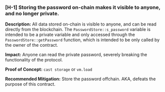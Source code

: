 ### [H-1] Storing the password on-chain makes it visible to anyone, and no longer private.

**Description:** All data stored on-chain is visible to anyone, and can be read directly from the blockchain. The `PasswordStore::s_password` variable is intended to be a private variable and only accessed through the `PasswordStore::getPassword` function, which is intended to be only called by the owner of the contract.

**Impact:** Anyone can read the private password, severely breaking the functionality of the protocol.

**Proof of Concept:** `cast storage` or `vm.load`

**Recommended Mitigation:** Store the password offchain. AKA, defeats the purpose of this contract.

